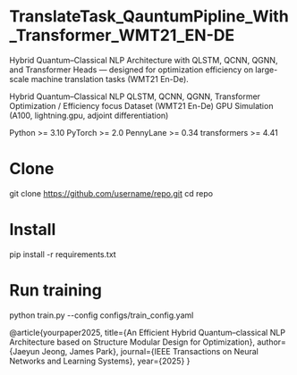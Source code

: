 # TranslateTask_QauntumPipline_With_Transformer_WMT21_EN-DE
Hybrid Quantum–Classical NLP Architecture with QLSTM, QCNN, QGNN, and Transformer Heads — designed for optimization efficiency on large-scale machine translation tasks (WMT21 En-De).

Hybrid Quantum–Classical NLP
QLSTM, QCNN, QGNN, Transformer
Optimization / Efficiency focus
Dataset (WMT21 En-De)
GPU Simulation (A100, lightning.gpu, adjoint differentiation)

Python >= 3.10
PyTorch >= 2.0
PennyLane >= 0.34
transformers >= 4.41

# Clone
git clone https://github.com/username/repo.git
cd repo

# Install
pip install -r requirements.txt

# Run training
python train.py --config configs/train_config.yaml

@article{yourpaper2025,
  title={An Efficient Hybrid Quantum–classical NLP Architecture based on Structure Modular Design for Optimization},
  author={Jaeyun Jeong, James Park},
  journal={IEEE Transactions on Neural Networks and Learning Systems},
  year={2025}
}
